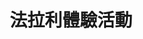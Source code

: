 ---
title: '法拉利體驗活動'
type: '活動硬體執行'
pictures: '["https://raw.githubusercontent.com/chyushya/cms-content/main/content/resources/images/1651124388311-1024-640-03.jpg"]'
---